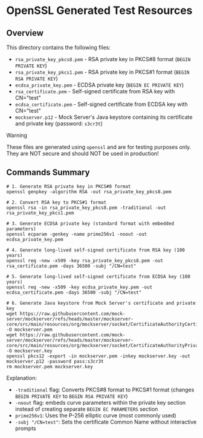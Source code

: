 <!--
Copyright (C) 2025 Dremio Corporation

Licensed under the Apache License, Version 2.0 (the "License");
you may not use this file except in compliance with the License.
You may obtain a copy of the License at

    http://www.apache.org/licenses/LICENSE-2.0

Unless required by applicable law or agreed to in writing, software
distributed under the License is distributed on an "AS IS" BASIS,
WITHOUT WARRANTIES OR CONDITIONS OF ANY KIND, either express or implied.
See the License for the specific language governing permissions and
limitations under the License.
-->
# OpenSSL Generated Test Resources

## Overview

This directory contains the following files:

* `rsa_private_key_pkcs8.pem` - RSA private key in PKCS#8 format (`BEGIN PRIVATE KEY`)
* `rsa_private_key_pkcs1.pem` - RSA private key in PKCS#1 format (`BEGIN RSA PRIVATE KEY`)
* `ecdsa_private_key.pem` - ECDSA private key (`BEGIN EC PRIVATE KEY`)
* `rsa_certificate.pem` - Self-signed certificate from RSA key with CN="test"
* `ecdsa_certificate.pem` - Self-signed certificate from ECDSA key with CN="test"
* `mockserver.p12` - Mock Server's Java keystore containing its certificate and private key
  (password: `s3cr3t`)

> [!WARNING]
> These files are generated using `openssl` and are for testing purposes only. They are NOT
> secure and should NOT be used in production!

## Commands Summary

```shell
# 1. Generate RSA private key in PKCS#8 format
openssl genpkey -algorithm RSA -out rsa_private_key_pkcs8.pem

# 2. Convert RSA key to PKCS#1 format
openssl rsa -in rsa_private_key_pkcs8.pem -traditional -out rsa_private_key_pkcs1.pem

# 3. Generate ECDSA private key (standard format with embedded parameters)
openssl ecparam -genkey -name prime256v1 -noout -out ecdsa_private_key.pem

# 4. Generate long-lived self-signed certificate from RSA key (100 years)
openssl req -new -x509 -key rsa_private_key_pkcs8.pem -out rsa_certificate.pem -days 36500 -subj "/CN=test"

# 5. Generate long-lived self-signed certificate from ECDSA key (100 years)
openssl req -new -x509 -key ecdsa_private_key.pem -out ecdsa_certificate.pem -days 36500 -subj "/CN=test"

# 6. Generate Java keystore from Mock Server's certificate and private key
wget https://raw.githubusercontent.com/mock-server/mockserver/refs/heads/master/mockserver-core/src/main/resources/org/mockserver/socket/CertificateAuthorityCertificate.pem -O mockserver.pem
wget https://raw.githubusercontent.com/mock-server/mockserver/refs/heads/master/mockserver-core/src/main/resources/org/mockserver/socket/CertificateAuthorityPrivateKey.pem -O mockserver.key
openssl pkcs12 -export -in mockserver.pem -inkey mockserver.key -out mockserver.p12 -password pass:s3cr3t
rm mockserver.pem mockserver.key
```

Explanation:

* `-traditional` flag: Converts PKCS#8 format to PKCS#1 format (changes `BEGIN PRIVATE KEY` to `BEGIN RSA PRIVATE KEY`)
* `-noout` flag: embeds curve parameters within the private key section instead of creating separate `BEGIN EC PARAMETERS` section
* `prime256v1`: Uses the P-256 elliptic curve (most commonly used)
* `-subj "/CN=test"`: Sets the certificate Common Name without interactive prompts
